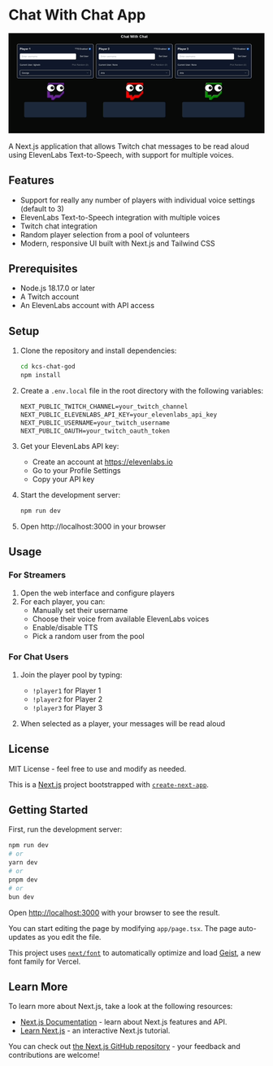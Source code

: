 # Chat With Chat App

![Chat With Chat App Demo](look.gif)

A Next.js application that allows Twitch chat messages to be read aloud using ElevenLabs Text-to-Speech, with support for multiple voices.

## Features

- Support for really any number of players with individual voice settings (default to 3)
- ElevenLabs Text-to-Speech integration with multiple voices
- Twitch chat integration
- Random player selection from a pool of volunteers
- Modern, responsive UI built with Next.js and Tailwind CSS

## Prerequisites

- Node.js 18.17.0 or later
- A Twitch account
- An ElevenLabs account with API access

## Setup

1. Clone the repository and install dependencies:

   ```bash
   cd kcs-chat-god
   npm install
   ```

2. Create a `.env.local` file in the root directory with the following variables:

   ```
   NEXT_PUBLIC_TWITCH_CHANNEL=your_twitch_channel
   NEXT_PUBLIC_ELEVENLABS_API_KEY=your_elevenlabs_api_key
   NEXT_PUBLIC_USERNAME=your_twitch_username
   NEXT_PUBLIC_OAUTH=your_twitch_oauth_token
   ```

3. Get your ElevenLabs API key:

   - Create an account at https://elevenlabs.io
   - Go to your Profile Settings
   - Copy your API key

4. Start the development server:

   ```bash
   npm run dev
   ```

5. Open http://localhost:3000 in your browser

## Usage

### For Streamers

1. Open the web interface and configure players
2. For each player, you can:
   - Manually set their username
   - Choose their voice from available ElevenLabs voices
   - Enable/disable TTS
   - Pick a random user from the pool

### For Chat Users

1. Join the player pool by typing:

   - `!player1` for Player 1
   - `!player2` for Player 2
   - `!player3` for Player 3

2. When selected as a player, your messages will be read aloud

## License

MIT License - feel free to use and modify as needed.

This is a [Next.js](https://nextjs.org) project bootstrapped with [`create-next-app`](https://nextjs.org/docs/app/api-reference/cli/create-next-app).

## Getting Started

First, run the development server:

```bash
npm run dev
# or
yarn dev
# or
pnpm dev
# or
bun dev
```

Open [http://localhost:3000](http://localhost:3000) with your browser to see the result.

You can start editing the page by modifying `app/page.tsx`. The page auto-updates as you edit the file.

This project uses [`next/font`](https://nextjs.org/docs/app/building-your-application/optimizing/fonts) to automatically optimize and load [Geist](https://vercel.com/font), a new font family for Vercel.

## Learn More

To learn more about Next.js, take a look at the following resources:

- [Next.js Documentation](https://nextjs.org/docs) - learn about Next.js features and API.
- [Learn Next.js](https://nextjs.org/learn) - an interactive Next.js tutorial.

You can check out [the Next.js GitHub repository](https://github.com/vercel/next.js) - your feedback and contributions are welcome!
